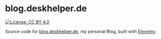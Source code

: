 # blog.deskhelper.de

[![License: CC BY 4.0](https://img.shields.io/badge/License-CC%20BY%204.0-lightgrey.svg)](https://creativecommons.org/licenses/by/4.0/)

Source code for [blog.deskhelper.de](https://blog.deskhelper.de), my personal Blog, built with [Eleventy](https://www.11ty.io).
